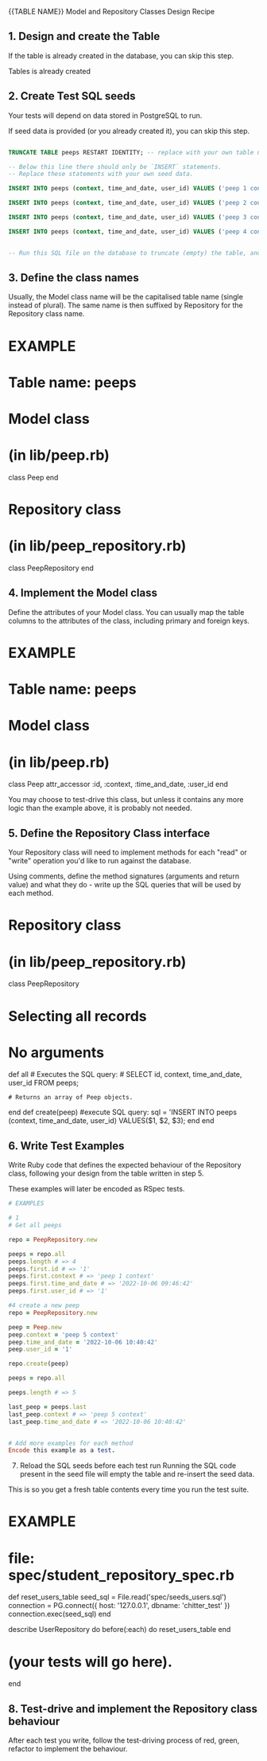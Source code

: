 {{TABLE NAME}} Model and Repository Classes Design Recipe

## 1. Design and create the Table
If the table is already created in the database, you can skip this step.

Tables is already created

## 2. Create Test SQL seeds
Your tests will depend on data stored in PostgreSQL to run.

If seed data is provided (or you already created it), you can skip this step.

```sql

TRUNCATE TABLE peeps RESTART IDENTITY; -- replace with your own table name.

-- Below this line there should only be `INSERT` statements.
-- Replace these statements with your own seed data.

INSERT INTO peeps (context, time_and_date, user_id) VALUES ('peep 1 context', '2022-10-06 09:46:42', '1');

INSERT INTO peeps (context, time_and_date, user_id) VALUES ('peep 2 context', '2022-10-06 09:48:42', '1');

INSERT INTO peeps (context, time_and_date, user_id) VALUES ('peep 3 context', '2022-10-05 09:48:42', '2');

INSERT INTO peeps (context, time_and_date, user_id) VALUES ('peep 4 context', '2022-10-05 09:40:42', '2');


-- Run this SQL file on the database to truncate (empty) the table, and insert the seed data. Be mindful of the fact any existing records in the table will be deleted.
```


## 3. Define the class names
Usually, the Model class name will be the capitalised table name (single instead of plural). The same name is then suffixed by Repository for the Repository class name.

# EXAMPLE
# Table name: peeps

# Model class
# (in lib/peep.rb)
class Peep
end

# Repository class
# (in lib/peep_repository.rb)
class PeepRepository
end

## 4. Implement the Model class
Define the attributes of your Model class. You can usually map the table columns to the attributes of the class, including primary and foreign keys.

# EXAMPLE
# Table name: peeps

# Model class
# (in lib/peep.rb)

class Peep
  attr_accessor :id, :context, :time_and_date, :user_id
end


You may choose to test-drive this class, but unless it contains any more logic than the example above, it is probably not needed.

## 5. Define the Repository Class interface
Your Repository class will need to implement methods for each "read" or "write" operation you'd like to run against the database.

Using comments, define the method signatures (arguments and return value) and what they do - write up the SQL queries that will be used by each method.


# Repository class
# (in lib/peep_repository.rb)

class PeepRepository

  # Selecting all records
  # No arguments
  def all
    # Executes the SQL query:
    # SELECT id, context, time_and_date, user_id FROM peeps;

    # Returns an array of Peep objects.
  end
  def create(peep)
    #execute SQL query:
    sql = 'INSERT INTO 
            peeps (context, time_and_date, user_id) 
            VALUES($1, $2, $3);
  end
end

## 6. Write Test Examples
Write Ruby code that defines the expected behaviour of the Repository class, following your design from the table written in step 5.

These examples will later be encoded as RSpec tests.
```ruby
# EXAMPLES

# 1
# Get all peeps

repo = PeepRepository.new

peeps = repo.all
peeps.length # => 4
peeps.first.id # => '1'
peeps.first.context # => 'peep 1 context'
peeps.first.time_and_date # => '2022-10-06 09:46:42'
peeps.first.user_id # => '1'

#4 create a new peep
repo = PeepRepository.new

peep = Peep.new
peep.context = 'peep 5 context'
peep.time_and_date = '2022-10-06 10:40:42'
peep.user_id = '1'

repo.create(peep)

peeps = repo.all

peeps.length # => 5

last_peep = peeps.last
last_peep.context # => 'peep 5 context'
last_peep.time_and_date # => '2022-10-06 10:40:42'


# Add more examples for each method
Encode this example as a test.
```

7. Reload the SQL seeds before each test run
Running the SQL code present in the seed file will empty the table and re-insert the seed data.

This is so you get a fresh table contents every time you run the test suite.

# EXAMPLE

# file: spec/student_repository_spec.rb

def reset_users_table
  seed_sql = File.read('spec/seeds_users.sql')
  connection = PG.connect({ host: '127.0.0.1', dbname: 'chitter_test' })
  connection.exec(seed_sql)
end

describe UserRepository do
  before(:each) do 
    reset_users_table
  end

  # (your tests will go here).
end

## 8. Test-drive and implement the Repository class behaviour
After each test you write, follow the test-driving process of red, green, refactor to implement the behaviour.